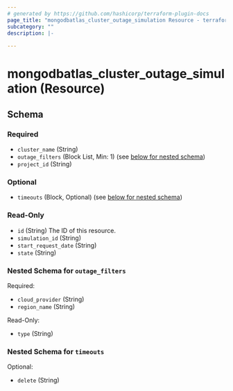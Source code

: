 ```yaml
---
# generated by https://github.com/hashicorp/terraform-plugin-docs
page_title: "mongodbatlas_cluster_outage_simulation Resource - terraform-provider-mongodbatlas"
subcategory: ""
description: |-
  
---
```


# mongodbatlas_cluster_outage_simulation (Resource)





<!-- schema generated by tfplugindocs -->
## Schema

### Required

- `cluster_name` (String)
- `outage_filters` (Block List, Min: 1) (see [below for nested schema](#nestedblock--outage_filters))
- `project_id` (String)

### Optional

- `timeouts` (Block, Optional) (see [below for nested schema](#nestedblock--timeouts))

### Read-Only

- `id` (String) The ID of this resource.
- `simulation_id` (String)
- `start_request_date` (String)
- `state` (String)

<a id="nestedblock--outage_filters"></a>
### Nested Schema for `outage_filters`

Required:

- `cloud_provider` (String)
- `region_name` (String)

Read-Only:

- `type` (String)


<a id="nestedblock--timeouts"></a>
### Nested Schema for `timeouts`

Optional:

- `delete` (String)
